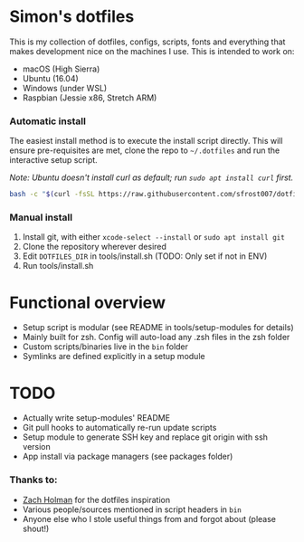 # Simon's dotfiles

This is my collection of dotfiles, configs, scripts, fonts and everything that
makes development nice on the machines I use. This is intended to work on:
* macOS (High Sierra)
* Ubuntu (16.04)
* Windows (under WSL)
* Raspbian (Jessie x86, Stretch ARM)

### Automatic install

The easiest install method is to execute the install script directly. This will
ensure pre-requisites are met, clone the repo to `~/.dotfiles` and run the
interactive setup script.

_Note: Ubuntu doesn't install curl as default; run `sudo apt install curl` first._

```bash
bash -c "$(curl -fsSL https://raw.githubusercontent.com/sfrost007/dotfiles/master/tools/install.sh)"
```

### Manual install
1. Install git, with either `xcode-select --install` or `sudo apt install git`
2. Clone the repository wherever desired
3. Edit `DOTFILES_DIR` in tools/install.sh (TODO: Only set if not in ENV)
4. Run tools/install.sh


# Functional overview
* Setup script is modular (see README in tools/setup-modules for details)
* Mainly built for zsh. Config will auto-load any .zsh files in the zsh folder
* Custom scripts/binaries live in the `bin` folder
* Symlinks are defined explicitly in a setup module

# TODO
* Actually write setup-modules' README
* Git pull hooks to automatically re-run update scripts
* Setup module to generate SSH key and replace git origin with ssh version
* App install via package managers (see packages folder)

### Thanks to:
* [Zach Holman](http://github.com/holman/dotfiles) for the dotfiles inspiration
* Various people/sources mentioned in script headers in `bin`
* Anyone else who I stole useful things from and forgot about (please shout!)
